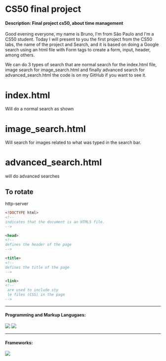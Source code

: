 # CS50 final project

#### Description: Final project cs50, about time management
Good evening everyone, my name is Bruno, I'm from São Paulo and I'm a CS50 student.
Today I will present to you the first project from the CS50 labs, the name of the project and Search, and it is based on doing a Google search using an html file with Form tags to create a form, input, header, among others.

We can do 3 types of search that are normal search for the index.html file, image search for image_search.html and finally advanced search for advanced_search.html the code is on my GitHub if you want to see it.
# index.html 
Will do a normal search as shown


# image_search.html 
Will search for images related to what was typed in the search bar.


# advanced_search.html 
will do advanced searches


## To rotate

http-server

```HTML
<!DOCTYPE html> 
<!-- 
indicates that the document is an HTML5 file. 
-->

<head> 
<!-- 
defines the header of the page
-->

<title> 
<!-- 
defines the title of the page
-->

<link> 
<!-- 
 are used to include sty
 le files (CSS) in the page
-->

```


------------------------------------------------------------------------------------------------------------------------
#### Programming and Markup Langugaes:

<a><img class="icons_curve" src="https://img.shields.io/badge/HTML5-E34F26?style=for-the-badge&logo=HTML5&logoColor=white"/></a>
<a><img class="icons_curve" src="https://img.shields.io/badge/CSS3-1572B6?style=for-the-badge&logo=CSS3&logoColor=white"/></a>

------------------------------------------------------------------------------------------------------------------------
#### Frameworks:

<a><img class="icons_curve" src="https://img.shields.io/badge/Bootstrap-7952B3?style=for-the-badge&logo=Bootstrap&logoColor=white"/></a>



